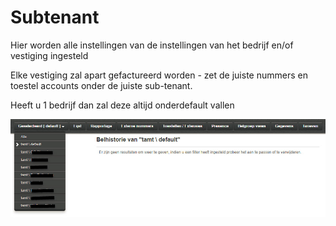 <!-- TITLE: Subtenant -->
<!-- SUBTITLE: A quick summary of Subtenant -->

# Subtenant
Hier worden alle instellingen van de instellingen van het bedrijf en/of vestiging ingesteld

Elke vestiging zal apart gefactureerd worden - zet de juiste nummers en toestel accounts onder de juiste sub-tenant.

Heeft u 1 bedrijf dan zal deze altijd onderdefault vallen

![Subtenants](/uploads/subtenants.jpg "Subtenants")